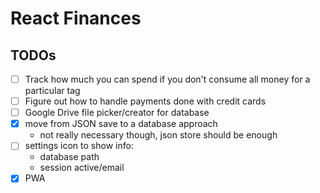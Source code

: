 # React Finances

## TODOs

- [ ] Track how much you can spend if you don't consume all money for a particular tag
- [ ] Figure out how to handle payments done with credit cards
- [ ] Google Drive file picker/creator for database
- [x] move from JSON save to a database approach
  - not really necessary though, json store should be enough
- [ ] settings icon to show info:
  - database path
  - session active/email
- [x] PWA
